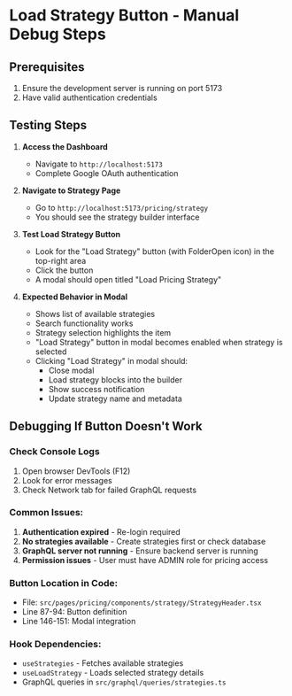 # Load Strategy Button - Manual Debug Steps

## Prerequisites
1. Ensure the development server is running on port 5173
2. Have valid authentication credentials

## Testing Steps

1. **Access the Dashboard**
   - Navigate to `http://localhost:5173`
   - Complete Google OAuth authentication

2. **Navigate to Strategy Page**
   - Go to `http://localhost:5173/pricing/strategy`
   - You should see the strategy builder interface

3. **Test Load Strategy Button**
   - Look for the "Load Strategy" button (with FolderOpen icon) in the top-right area
   - Click the button
   - A modal should open titled "Load Pricing Strategy"

4. **Expected Behavior in Modal**
   - Shows list of available strategies
   - Search functionality works
   - Strategy selection highlights the item
   - "Load Strategy" button in modal becomes enabled when strategy is selected
   - Clicking "Load Strategy" in modal should:
     - Close modal
     - Load strategy blocks into the builder
     - Show success notification
     - Update strategy name and metadata

## Debugging If Button Doesn't Work

### Check Console Logs
1. Open browser DevTools (F12)
2. Look for error messages
3. Check Network tab for failed GraphQL requests

### Common Issues:
1. **Authentication expired** - Re-login required
2. **No strategies available** - Create strategies first or check database
3. **GraphQL server not running** - Ensure backend server is running
4. **Permission issues** - User must have ADMIN role for pricing access

### Button Location in Code:
- File: `src/pages/pricing/components/strategy/StrategyHeader.tsx`
- Line 87-94: Button definition
- Line 146-151: Modal integration

### Hook Dependencies:
- `useStrategies` - Fetches available strategies
- `useLoadStrategy` - Loads selected strategy details
- GraphQL queries in `src/graphql/queries/strategies.ts`